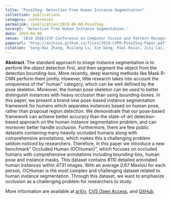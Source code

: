 ```yaml
---
title: "Pose2Seg: Detection Free Human Instance Segmentation"
collection: publications
category: conferences
permalink: /publication/2019-04-08-Pose2Seg
excerpt: 'Detection Free Human Instance Segmentation.'
date: 2019-04-08
venue: '2019 IEEE/CVF Conference on Computer Vision and Pattern Recognition (CVPR 2019)'
paperurl: 'http://axihixa.github.io/files/2019-CVPR-Pose2Seg-Paper.pdf'
citation: 'Song-Hai Zhang, Ruilong Li, Xin Dong, Paul Rosin, Zixi Cai, Xi Han, Dingcheng Yang, Haozhi Huang, and Shi-Min Hu, &quot;Pose2seg: Detection free human instance segmentation&quot;, In <i>Proceedings of the 2019 IEEE/CVF Conference on Computer Vision And Pattern Recognition (CVPR)</i>, 2019.'
---
```


**Abstract**. The standard approach to image instance segmentation is to perform the object detection first, and then segment the object from the detection bounding-box. More recently, deep learning methods like Mask R-CNN perform them jointly. However, little research takes into account the uniqueness of the" human" category, which can be well defined by the pose skeleton. Moreover, the human pose skeleton can be used to better distinguish instances with heavy occlusion than using bounding-boxes. In this paper, we present a brand new pose-based instance segmentation framework for humans which separates instances based on human pose, rather than proposal region detection. We demonstrate that our pose-based framework can achieve better accuracy than the state-of-art detection-based approach on the human instance segmentation problem, and can moreover better handle occlusion. Furthermore, there are few public datasets containing many heavily occluded humans along with comprehensive annotations, which makes this a challenging problem seldom noticed by researchers. Therefore, in this paper we introduce a new benchmark" Occluded Human (OCHuman)", which focuses on occluded humans with comprehensive annotations including bounding-box, human pose and instance masks. This dataset contains 8110 detailed annotated human instances within 4731 images. With an average 0.67 MaxIoU for each person, OCHuman is the most complex and challenging dataset related to human instance segmentation. Through this dataset, we want to emphasize occlusion as a challenging problem for researchers to study.

More information are available at [arXiv](https://arxiv.org/abs/1803.10683), [CVS Open Access](https://openaccess.thecvf.com/content_CVPR_2019/papers/Zhang_Pose2Seg_Detection_Free_Human_Instance_Segmentation_CVPR_2019_paper.pdf), and [GitHub](https://github.com/liruilong940607/Pose2Seg). 
